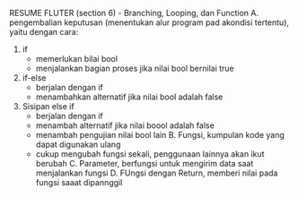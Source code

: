 RESUME FLUTER (section 6) - Branching, Looping, dan Function
A. pengembalian keputusan (menentukan alur program pad akondisi tertentu), yaitu dengan cara:
1. if
   - memerlukan bilai bool
   -  menjalankan bagian proses jika nilai bool bernilai true
2. if-else
   - berjalan dengan if
   - menambahkan alternatif jika nilai bool adalah false
3. Sisipan else if
   - berjalan dengan if
   - menambah alternatif jika nilai boool adalah false
   - menambah pengujian nilai bool lain
B. Fungsi, kumpulan kode yang dapat digunakan ulang
   - cukup mengubah fungsi sekali, penggunaan lainnya akan ikut berubah
C. Parameter, berfungsi untuk mengirim data saat menjalankan fungsi
D. FUngsi dengan Return, memberi nilai pada fungsi saaat dipannggil
